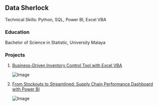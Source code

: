 ## Data Sherlock

Technical Skills: Python, SQL, Power BI, Excel VBA

### Education
Bachelor of Science in Statistic, University Malaya

### Projects
1. [Business-Driven Inventory Control Tool with Excel VBA](https://github.com/shanurwan/Inventory-Management-/tree/main)

   ![Image](https://github.com/user-attachments/assets/f3595856-d8a9-47d4-9565-f104c994d025)

   
2. [From Stockouts to Streamlined: Supply Chain Performance Dashboard with Power BI](https://github.com/shanurwan/Supply-Chain-Analytic/tree/main)
   
   ![Image](https://github.com/user-attachments/assets/aff45df8-2db6-46f2-bed8-be3cf01a5936)
